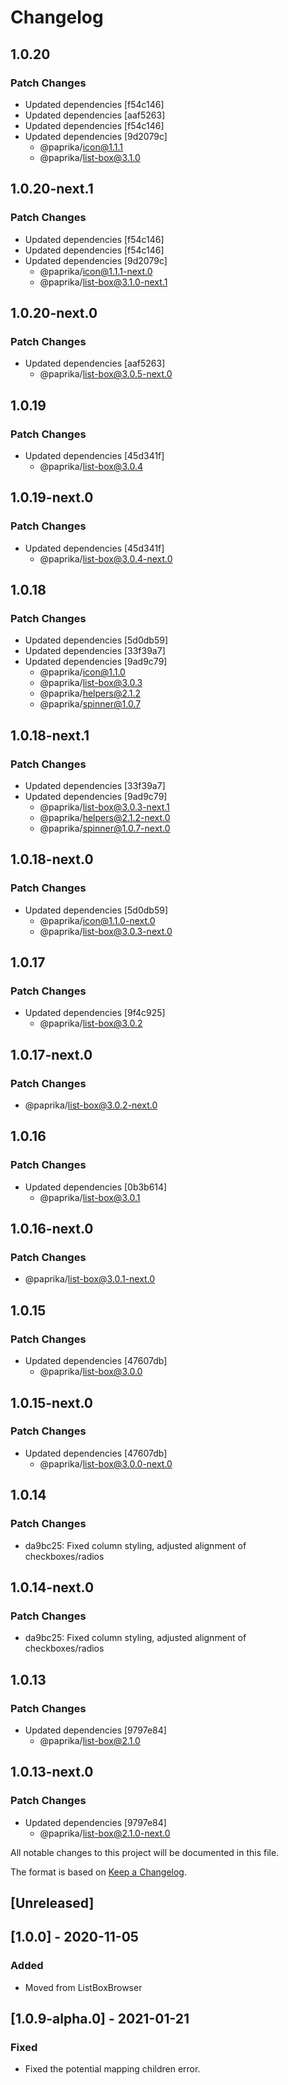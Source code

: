 # Changelog

## 1.0.20

### Patch Changes

- Updated dependencies [f54c146]
- Updated dependencies [aaf5263]
- Updated dependencies [f54c146]
- Updated dependencies [9d2079c]
  - @paprika/icon@1.1.1
  - @paprika/list-box@3.1.0

## 1.0.20-next.1

### Patch Changes

- Updated dependencies [f54c146]
- Updated dependencies [f54c146]
- Updated dependencies [9d2079c]
  - @paprika/icon@1.1.1-next.0
  - @paprika/list-box@3.1.0-next.1

## 1.0.20-next.0

### Patch Changes

- Updated dependencies [aaf5263]
  - @paprika/list-box@3.0.5-next.0

## 1.0.19

### Patch Changes

- Updated dependencies [45d341f]
  - @paprika/list-box@3.0.4

## 1.0.19-next.0

### Patch Changes

- Updated dependencies [45d341f]
  - @paprika/list-box@3.0.4-next.0

## 1.0.18

### Patch Changes

- Updated dependencies [5d0db59]
- Updated dependencies [33f39a7]
- Updated dependencies [9ad9c79]
  - @paprika/icon@1.1.0
  - @paprika/list-box@3.0.3
  - @paprika/helpers@2.1.2
  - @paprika/spinner@1.0.7

## 1.0.18-next.1

### Patch Changes

- Updated dependencies [33f39a7]
- Updated dependencies [9ad9c79]
  - @paprika/list-box@3.0.3-next.1
  - @paprika/helpers@2.1.2-next.0
  - @paprika/spinner@1.0.7-next.0

## 1.0.18-next.0

### Patch Changes

- Updated dependencies [5d0db59]
  - @paprika/icon@1.1.0-next.0
  - @paprika/list-box@3.0.3-next.0

## 1.0.17

### Patch Changes

- Updated dependencies [9f4c925]
  - @paprika/list-box@3.0.2

## 1.0.17-next.0

### Patch Changes

- @paprika/list-box@3.0.2-next.0

## 1.0.16

### Patch Changes

- Updated dependencies [0b3b614]
  - @paprika/list-box@3.0.1

## 1.0.16-next.0

### Patch Changes

- @paprika/list-box@3.0.1-next.0

## 1.0.15

### Patch Changes

- Updated dependencies [47607db]
  - @paprika/list-box@3.0.0

## 1.0.15-next.0

### Patch Changes

- Updated dependencies [47607db]
  - @paprika/list-box@3.0.0-next.0

## 1.0.14

### Patch Changes

- da9bc25: Fixed column styling, adjusted alignment of checkboxes/radios

## 1.0.14-next.0

### Patch Changes

- da9bc25: Fixed column styling, adjusted alignment of checkboxes/radios

## 1.0.13

### Patch Changes

- Updated dependencies [9797e84]
  - @paprika/list-box@2.1.0

## 1.0.13-next.0

### Patch Changes

- Updated dependencies [9797e84]
  - @paprika/list-box@2.1.0-next.0

All notable changes to this project will be documented in this file.

The format is based on [Keep a Changelog](https://keepachangelog.com/en/1.0.0/).

## [Unreleased]

## [1.0.0] - 2020-11-05

### Added

- Moved from ListBoxBrowser

## [1.0.9-alpha.0] - 2021-01-21

### Fixed

- Fixed the potential mapping children error.
